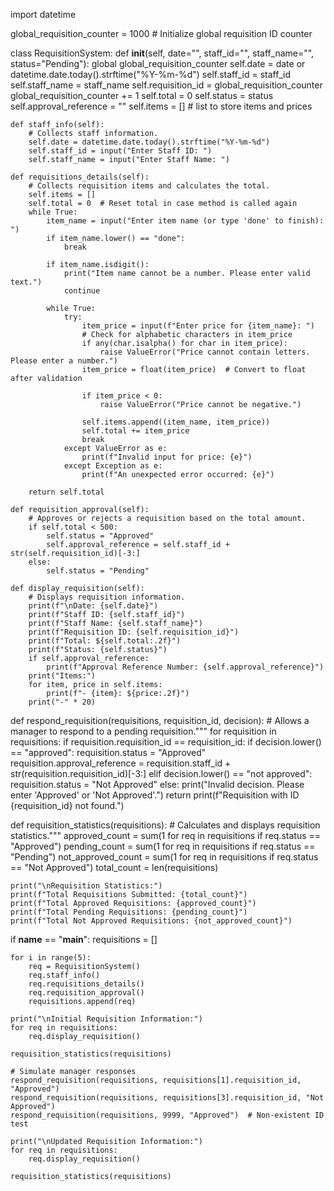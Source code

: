 import datetime

global_requisition_counter = 1000  # Initialize global requisition ID counter

class RequisitionSystem:
    def __init__(self, date="", staff_id="", staff_name="", status="Pending"):
        global global_requisition_counter
        self.date = date or datetime.date.today().strftime("%Y-%m-%d")
        self.staff_id = staff_id
        self.staff_name = staff_name
        self.requisition_id = global_requisition_counter
        global_requisition_counter += 1
        self.total = 0
        self.status = status
        self.approval_reference = ""
        self.items = [] # list to store items and prices

    def staff_info(self):
        # Collects staff information.
        self.date = datetime.date.today().strftime("%Y-%m-%d")
        self.staff_id = input("Enter Staff ID: ")
        self.staff_name = input("Enter Staff Name: ")

    def requisitions_details(self):
        # Collects requisition items and calculates the total.
        self.items = []
        self.total = 0  # Reset total in case method is called again
        while True:
            item_name = input("Enter item name (or type 'done' to finish): ")
            if item_name.lower() == "done":
                break

            if item_name.isdigit():
                print("Item name cannot be a number. Please enter valid text.")
                continue

            while True:
                try:
                    item_price = input(f"Enter price for {item_name}: ")
                    # Check for alphabetic characters in item_price
                    if any(char.isalpha() for char in item_price):
                        raise ValueError("Price cannot contain letters. Please enter a number.")
                    item_price = float(item_price)  # Convert to float after validation

                    if item_price < 0:
                        raise ValueError("Price cannot be negative.")

                    self.items.append((item_name, item_price))
                    self.total += item_price
                    break
                except ValueError as e:
                    print(f"Invalid input for price: {e}")
                except Exception as e:
                    print(f"An unexpected error occurred: {e}")

        return self.total

    def requisition_approval(self):
        # Approves or rejects a requisition based on the total amount.
        if self.total < 500:
            self.status = "Approved"
            self.approval_reference = self.staff_id + str(self.requisition_id)[-3:]
        else:
            self.status = "Pending"

    def display_requisition(self):
        # Displays requisition information.
        print(f"\nDate: {self.date}")
        print(f"Staff ID: {self.staff_id}")
        print(f"Staff Name: {self.staff_name}")
        print(f"Requisition ID: {self.requisition_id}")
        print(f"Total: ${self.total:.2f}")
        print(f"Status: {self.status}")
        if self.approval_reference:
            print(f"Approval Reference Number: {self.approval_reference}")
        print("Items:")
        for item, price in self.items:
            print(f"- {item}: ${price:.2f}")
        print("-" * 20)

def respond_requisition(requisitions, requisition_id, decision):
    # Allows a manager to respond to a pending requisition."""
    for requisition in requisitions:
        if requisition.requisition_id == requisition_id:
            if decision.lower() == "approved":
                requisition.status = "Approved"
                requisition.approval_reference = requisition.staff_id + str(requisition.requisition_id)[-3:]
            elif decision.lower() == "not approved":
                requisition.status = "Not Approved"
            else:
                print("Invalid decision. Please enter 'Approved' or 'Not Approved'.")
            return
    print(f"Requisition with ID {requisition_id} not found.")

def requisition_statistics(requisitions):
    # Calculates and displays requisition statistics."""
    approved_count = sum(1 for req in requisitions if req.status == "Approved")
    pending_count = sum(1 for req in requisitions if req.status == "Pending")
    not_approved_count = sum(1 for req in requisitions if req.status == "Not Approved")
    total_count = len(requisitions)

    print("\nRequisition Statistics:")
    print(f"Total Requisitions Submitted: {total_count}")
    print(f"Total Approved Requisitions: {approved_count}")
    print(f"Total Pending Requisitions: {pending_count}")
    print(f"Total Not Approved Requisitions: {not_approved_count}")

if __name__ == "__main__":
    requisitions = []

    for i in range(5):
        req = RequisitionSystem()
        req.staff_info()
        req.requisitions_details()
        req.requisition_approval()
        requisitions.append(req)

    print("\nInitial Requisition Information:")
    for req in requisitions:
        req.display_requisition()

    requisition_statistics(requisitions)

    # Simulate manager responses
    respond_requisition(requisitions, requisitions[1].requisition_id, "Approved")
    respond_requisition(requisitions, requisitions[3].requisition_id, "Not Approved")
    respond_requisition(requisitions, 9999, "Approved")  # Non-existent ID test

    print("\nUpdated Requisition Information:")
    for req in requisitions:
        req.display_requisition()

    requisition_statistics(requisitions)
